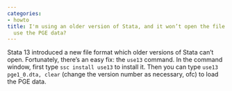 ```yaml
---
categories:
- howto
title: I'm using an older version of Stata, and it won’t open the file. How can I
  use the PGE data?
---
```


Stata 13 introduced a new file format which older versions of Stata can’t open. Fortunately, there’s an easy fix: the `use13` command. In the command window, first type `ssc install use13` to install it. Then you can type `use13 pge1_0.dta, clear` (change the version number as necessary, ofc) to load the PGE data.
